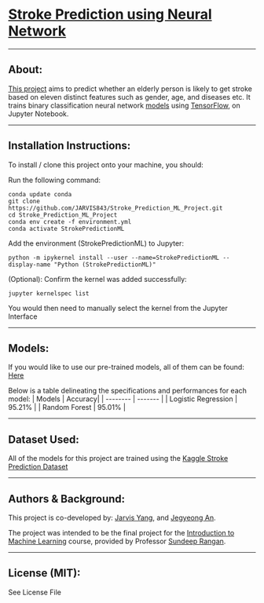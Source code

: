 [Stroke Prediction using Neural Network](https://github.com/JARVIS843/Stroke_Prediction_ML_Project)
=========================================
---
## About:
[This project](https://github.com/JARVIS843/Stroke_Prediction_ML_Project) aims to predict whether an elderly person is likely to get stroke based on eleven distinct features such as gender, age, and diseases etc. It trains binary classification neural network [models](#models) using [TensorFlow](https://www.tensorflow.org/), on Jupyter Notebook.

--- 
## Installation Instructions:
To install / clone this project onto your machine, you should:

Run the following command:
```
conda update conda
git clone https://github.com/JARVIS843/Stroke_Prediction_ML_Project.git
cd Stroke_Prediction_ML_Project
conda env create -f environment.yml
conda activate StrokePredictionML
```

Add the environment (StrokePredictionML) to Jupyter:
```
python -m ipykernel install --user --name=StrokePredictionML --display-name "Python (StrokePredictionML)"
```

(Optional): Confirm the kernel was added successfully:
```
jupyter kernelspec list
```
You would then need to manually select the kernel from the Jupyter Interface


---
## Models:

If you would like to use our pre-trained models, all of them can be found: [Here](./Models/)

Below is a table delineating the specifications and performances for each model:
| Models     | Accuracy|
| --------       | ------- |
| Logistic Regression        | 95.21%     |
| Random Forest        | 95.01%     |


---
## Dataset Used:

All of the models for this project are trained using the [Kaggle Stroke Prediction Dataset](https://www.kaggle.com/datasets/fedesoriano/stroke-prediction-dataset)

---
## Authors & Background:

This project is co-developed by: [Jarvis Yang](https://github.com/JARVIS843), and [Jegyeong An](https://github.com/northbear99).

The project was intended to be the final project for the [Introduction to Machine Learning](https://github.com/sdrangan/introml) course, provided by Professor [Sundeep Rangan](https://wireless.engineering.nyu.edu/sundeep-rangan/).

---
## License (MIT):

See License File
